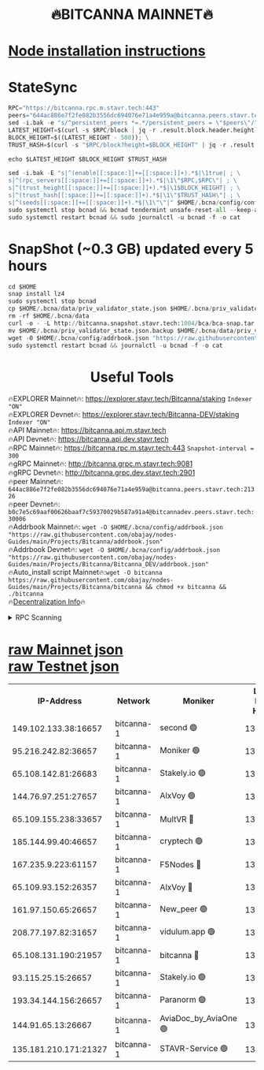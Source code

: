 <h1 align="center"> 🔥BITCANNA MAINNET🔥</h1>


[Node installation instructions](https://github.com/obajay/nodes-Guides/tree/main/Projects/Bitcanna)
=

# StateSync
```python
RPC="https://bitcanna.rpc.m.stavr.tech:443"
peers="644ac886e7f2fe082b3556dc694076e71a4e959a@bitcanna.peers.stavr.tech:21326"
sed -i.bak -e "s/^persistent_peers *=.*/persistent_peers = \"$peers\"/" $HOME/.bcna/config/config.toml
LATEST_HEIGHT=$(curl -s $RPC/block | jq -r .result.block.header.height); \
BLOCK_HEIGHT=$((LATEST_HEIGHT - 500)); \
TRUST_HASH=$(curl -s "$RPC/block?height=$BLOCK_HEIGHT" | jq -r .result.block_id.hash)

echo $LATEST_HEIGHT $BLOCK_HEIGHT $TRUST_HASH

sed -i.bak -E "s|^(enable[[:space:]]+=[[:space:]]+).*$|\1true| ; \
s|^(rpc_servers[[:space:]]+=[[:space:]]+).*$|\1\"$RPC,$RPC\"| ; \
s|^(trust_height[[:space:]]+=[[:space:]]+).*$|\1$BLOCK_HEIGHT| ; \
s|^(trust_hash[[:space:]]+=[[:space:]]+).*$|\1\"$TRUST_HASH\"| ; \
s|^(seeds[[:space:]]+=[[:space:]]+).*$|\1\"\"|" $HOME/.bcna/config/config.toml
sudo systemctl stop bcnad && bcnad tendermint unsafe-reset-all --keep-addr-book
sudo systemctl restart bcnad && sudo journalctl -u bcnad -f -o cat
```
# SnapShot (~0.3 GB) updated every 5 hours
```python
cd $HOME
snap install lz4
sudo systemctl stop bcnad
cp $HOME/.bcna/data/priv_validator_state.json $HOME/.bcna/priv_validator_state.json.backup
rm -rf $HOME/.bcna/data
curl -o - -L http://bitcanna.snapshot.stavr.tech:1004/bca/bca-snap.tar.lz4 | lz4 -c -d - | tar -x -C $HOME/.bcna --strip-components 2
mv $HOME/.bcna/priv_validator_state.json.backup $HOME/.bcna/data/priv_validator_state.json
wget -O $HOME/.bcna/config/addrbook.json "https://raw.githubusercontent.com/obajay/nodes-Guides/main/Projects/Bitcanna/addrbook.json"
sudo systemctl restart bcnad && journalctl -u bcnad -f -o cat
```

 <h1 align="center"> Useful Tools</h1>

🔥EXPLORER Mainnet🔥:    https://explorer.stavr.tech/Bitcanna/staking          `Indexer "ON"` \
🔥EXPLORER Devnet🔥:     https://explorer.stavr.tech/Bitcanna-DEV/staking     `Indexer "ON"` \
🔥API Mainnet🔥:         https://bitcanna.api.m.stavr.tech \
🔥API Devnet🔥:          https://bitcanna.api.dev.stavr.tech \
🔥RPC Mainnet🔥:         https://bitcanna.rpc.m.stavr.tech:443         `Snapshot-interval = 300` \
🔥gRPC Mainnet🔥:        http://bitcanna.grpc.m.stavr.tech:9081 \
🔥gRPC Devnet🔥:         http://bitcanna.grpc.dev.stavr.tech:2901 \
🔥peer Mainnet🔥:        `644ac886e7f2fe082b3556dc694076e71a4e959a@bitcanna.peers.stavr.tech:21326` \
🔥peer Devnet🔥:         `b0c7e5c69aaf00626baaf7c59370029b587a91a4@bitcannadev.peers.stavr.tech:30006` \
🔥Addrbook Mainnet🔥:    ```wget -O $HOME/.bcna/config/addrbook.json "https://raw.githubusercontent.com/obajay/nodes-Guides/main/Projects/Bitcanna/addrbook.json"``` \
🔥Addrbook Devnet🔥:    ```wget -O $HOME/.bcna/config/addrbook.json "https://raw.githubusercontent.com/obajay/nodes-Guides/main/Projects/Bitcanna/Bitcanna_DEV/addrbook.json"``` \
🔥Auto_install script Mainnet🔥:```wget -O bitcanna https://raw.githubusercontent.com/obajay/nodes-Guides/main/Projects/Bitcanna/bitcanna && chmod +x bitcanna && ./bitcanna``` \
🔥[Decentralization Info](https://github.com/obajay/StateSync-snapshots/tree/main/Projects/Bitcanna/Decentralization)🔥


<details>
<summary>RPC Scanning</summary>

<h2 align="center"> We scan nodes in real time every 4 hours. And we provide the final result of RPC endpoints.
We cannot influence the operation of these nodes in any way. </h2>


```python
If Voting Power is higher than 0 --> then the Node is a validator of the network and may be subject to attack and be a potential threat to the chain.
```
```python
We marked such validators with a red symbol
```

</details>

[raw Mainnet json](https://rpc-check.bcam.stavr.tech/bcam/rpc-bcam-result.json) \
[raw Testnet json](https://github.com/obajay/StateSync-snapshots/tree/main/Projects/Bitcanna/Rpc-Check-Testnet)
=



<table><tr><th>IP-Address</th><th>Network</th><th>Moniker</th><th>Latest Block Height</th><th>Earliest Block Height</th><th>Catching Up</th><th>Tx Index</th><th>Voting Power</th><th>Scan Time</th></tr><tr><td>149.102.133.38:16657</td><td>bitcanna-1</td><td>second 🟢</td><td>13082626</td><td>1</td><td>False</td><td>on</td><td>0</td><td>2024-03-19T15:57:33.585377846UTC</td></tr><tr><td>95.216.242.82:36657</td><td>bitcanna-1</td><td>Moniker 🟢</td><td>13082615</td><td>5776907</td><td>False</td><td>on</td><td>0</td><td>2024-03-19T15:56:30.103728178UTC</td></tr><tr><td>65.108.142.81:26683</td><td>bitcanna-1</td><td>Stakely.io 🟢</td><td>13082619</td><td>6152001</td><td>False</td><td>on</td><td>0</td><td>2024-03-19T15:56:53.409155293UTC</td></tr><tr><td>144.76.97.251:27657</td><td>bitcanna-1</td><td>AlxVoy 🟢</td><td>13082624</td><td>8805201</td><td>False</td><td>on</td><td>0</td><td>2024-03-19T15:57:23.020671777UTC</td></tr><tr><td>65.109.155.238:33657</td><td>bitcanna-1</td><td>MultVR 🔴</td><td>13082620</td><td>9933415</td><td>False</td><td>on</td><td>352567</td><td>2024-03-19T15:56:58.947285427UTC</td></tr><tr><td>185.144.99.40:46657</td><td>bitcanna-1</td><td>cryptech 🟢</td><td>13082614</td><td>11528001</td><td>False</td><td>on</td><td>0</td><td>2024-03-19T15:56:25.712012667UTC</td></tr><tr><td>167.235.9.223:61157</td><td>bitcanna-1</td><td>F5Nodes 🔴</td><td>13082621</td><td>12084001</td><td>False</td><td>on</td><td>570</td><td>2024-03-19T15:57:03.252355539UTC</td></tr><tr><td>65.109.93.152:26357</td><td>bitcanna-1</td><td>AlxVoy 🔴</td><td>13082626</td><td>12109301</td><td>False</td><td>on</td><td>1391929</td><td>2024-03-19T15:57:34.097891469UTC</td></tr><tr><td>161.97.150.65:26657</td><td>bitcanna-1</td><td>New_peer 🟢</td><td>13082619</td><td>12254001</td><td>False</td><td>on</td><td>0</td><td>2024-03-19T15:56:53.680452642UTC</td></tr><tr><td>208.77.197.82:31657</td><td>bitcanna-1</td><td>vidulum.app 🟢</td><td>13082620</td><td>12386934</td><td>False</td><td>on</td><td>0</td><td>2024-03-19T15:56:56.497911322UTC</td></tr><tr><td>65.108.131.190:21957</td><td>bitcanna-1</td><td>bitcanna 🔴</td><td>13082621</td><td>12982621</td><td>False</td><td>on</td><td>420003</td><td>2024-03-19T15:57:07.612769233UTC</td></tr><tr><td>93.115.25.15:26657</td><td>bitcanna-1</td><td>Stakely.io 🟢</td><td>13082618</td><td>13004569</td><td>False</td><td>on</td><td>0</td><td>2024-03-19T15:56:49.031740149UTC</td></tr><tr><td>193.34.144.156:26657</td><td>bitcanna-1</td><td>Paranorm 🟢</td><td>13082622</td><td>13042501</td><td>False</td><td>on</td><td>0</td><td>2024-03-19T15:57:09.899141802UTC</td></tr><tr><td>144.91.65.13:26667</td><td>bitcanna-1</td><td>AviaDoc_by_AviaOne 🟢</td><td>13082623</td><td>13072201</td><td>False</td><td>on</td><td>0</td><td>2024-03-19T15:57:18.433664362UTC</td></tr><tr><td>135.181.210.171:21327</td><td>bitcanna-1</td><td>STAVR-Service 🟢</td><td>13082624</td><td>13079701</td><td>False</td><td>on</td><td>0</td><td>2024-03-19T15:57:22.809607835UTC</td></tr></table>
